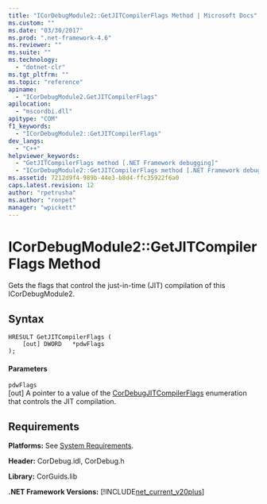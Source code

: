```yaml
---
title: "ICorDebugModule2::GetJITCompilerFlags Method | Microsoft Docs"
ms.custom: ""
ms.date: "03/30/2017"
ms.prod: ".net-framework-4.6"
ms.reviewer: ""
ms.suite: ""
ms.technology: 
  - "dotnet-clr"
ms.tgt_pltfrm: ""
ms.topic: "reference"
apiname: 
  - "ICorDebugModule2.GetJITCompilerFlags"
apilocation: 
  - "mscordbi.dll"
apitype: "COM"
f1_keywords: 
  - "ICorDebugModule2::GetJITCompilerFlags"
dev_langs: 
  - "C++"
helpviewer_keywords: 
  - "GetJITCompilerFlags method [.NET Framework debugging]"
  - "ICorDebugModule2::GetJITCompilerFlags method [.NET Framework debugging]"
ms.assetid: 7212d9f4-989b-44e3-b8d4-ffc35922f6a0
caps.latest.revision: 12
author: "rpetrusha"
ms.author: "ronpet"
manager: "wpickett"
---
```

# ICorDebugModule2::GetJITCompilerFlags Method
Gets the flags that control the just-in-time (JIT) compilation of this ICorDebugModule2.  
  
## Syntax  
  
```  
HRESULT GetJITCompilerFlags (  
    [out] DWORD   *pdwFlags  
);  
```  
  
#### Parameters  
 `pdwFlags`  
 [out] A pointer to a value of the [CorDebugJITCompilerFlags](../../../../docs/framework/unmanaged-api/debugging/cordebugjitcompilerflags-enumeration.md) enumeration that controls the JIT compilation.  
  
## Requirements  
 **Platforms:** See [System Requirements](../../../../docs/framework/getting-started/system-requirements.md).  
  
 **Header:** CorDebug.idl, CorDebug.h  
  
 **Library:** CorGuids.lib  
  
 **.NET Framework Versions:** [!INCLUDE[net_current_v20plus](../../../../includes/net-current-v20plus-md.md)]